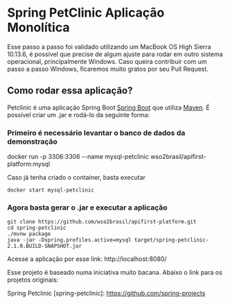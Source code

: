 # Spring PetClinic Aplicação Monolítica
Esse passo a passo foi validado utilizando um MacBook OS High Sierra 10.13.6, é possível que precise de algum ajuste para rodar em outro sistema operacional, principalmente Windows. Caso queira contribuir com um passo a passo Windows, ficaremos muito gratos por seu Pull Request.

## Como rodar essa aplicação?
Petclinic é uma aplicação Spring Boot [Spring Boot](https://spring.io/guides/gs/spring-boot) que utiliza [Maven](https://spring.io/guides/gs/maven/). É possível criar um .jar e rodá-lo da seguinte forma: 

### Primeiro é necessário levantar o banco de dados da demonstração

docker run -p 3306:3306 --name mysql-petclinic wso2brasil/apifirst-platform:mysql

Caso já tenha criado o container, basta executar 

```
docker start mysql-petclinic
```

### Agora basta gerar o .jar e executar a aplicação

```
git clone https://github.com/wso2brasil/apifirst-platform.git
cd spring-petclinic
./mvnw package
java -jar -Dspring.profiles.active=mysql target/spring-petclinic-2.1.0.BUILD-SNAPSHOT.jar
```

Acesse a aplicação por esse link: http://localhost:8080/

Esse projeto é baseado numa iniciativa muito bacana. Abaixo o link para os projetos originais:

Spring Petclinic [spring-petclinic]: https://github.com/spring-projects

